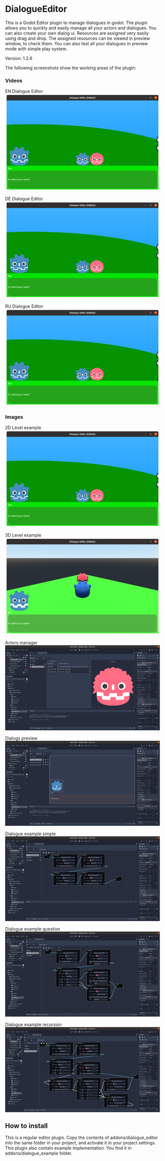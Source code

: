 # DialogueEditor

This is a Godot Editor plugin to manage dialogues in godot. The plugin allows you to quickly and easily manage all your actors and dialogues. You can also create your own dialog ui. Resources are assigned very easily using drag and drop. The assigned resources can be viewed in preview window, to check them. You can also test all your dialogues in preview mode with simple play system.

Version: 1.2.6

The following screenshots show the working areas of the plugin:

### Videos
EN Dialogue Editor
[![EN Dialogue Editor](https://raw.githubusercontent.com/VP-GAMES/DialogueEditor/main/.github/images/level2d.png)](https://www.youtube.com/watch?v=UUG1ViImwcM&list=PL41Y0dlU24xcbFsubnvMRX9jHGBizo_AE)

DE Dialogue Editor
[![DE Dialogue Editor](https://raw.githubusercontent.com/VP-GAMES/DialogueEditor/main/.github/images/level2d.png)](https://www.youtube.com/watch?v=NyKvWI5dUrM&list=PL41Y0dlU24xd0qVkOXA_oF30UWumH2HXe)

RU Dialogue Editor
[![RU Dialogue Editor](https://raw.githubusercontent.com/VP-GAMES/DialogueEditor/main/.github/images/level2d.png)](https://www.youtube.com/watch?v=-jsNpYUrGzA&list=PL41Y0dlU24xfP7o5_zPUd5bhLTadB4BxG)

### Images
2D Level example
![2D Level example](https://raw.githubusercontent.com/VP-GAMES/DialogueEditor/main/.github/images/level2d.png)

3D Level example
![3D Level example](https://raw.githubusercontent.com/VP-GAMES/DialogueEditor/main/.github/images/level3d.png)

Actors manager
![Actors manager](https://raw.githubusercontent.com/VP-GAMES/DialogueEditor/main/.github/images/actors.png)

Dialogs preview
![Dialogs preview](https://raw.githubusercontent.com/VP-GAMES/DialogueEditor/main/.github/images/preview.png)

Dialogue example simple
![Dialogue example simple](https://raw.githubusercontent.com/VP-GAMES/DialogueEditor/main/.github/images/dialogue_simple.png)

Dialogue example question
![Dialogue example simple](https://raw.githubusercontent.com/VP-GAMES/DialogueEditor/main/.github/images/dialogue_question.png)

Dialogue example recursion
![Dialogue example simple](https://raw.githubusercontent.com/VP-GAMES/DialogueEditor/main/.github/images/dialogue_recursion.png)

How to install
-----------------

This is a regular editor plugin. Copy the contents of addons/dialogue_editor into the same folder in your project, and activate it in your project settings.
This plugin also contain example implementation. You find it in addons/dialogue_example folder.
